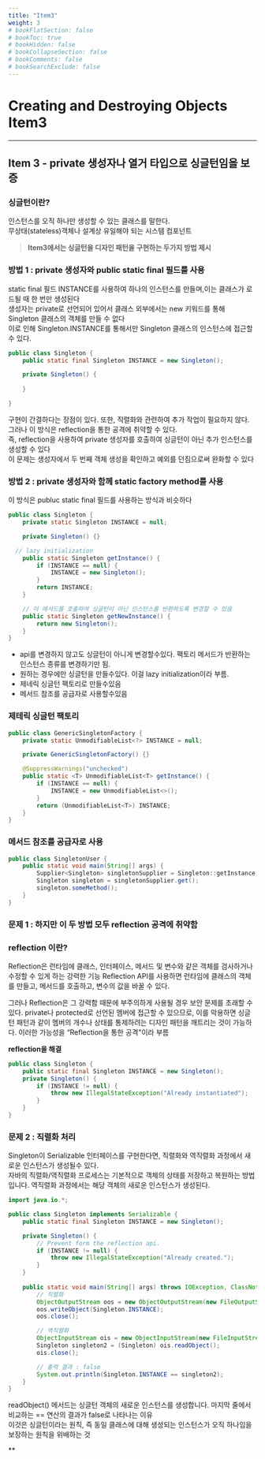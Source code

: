 ```yaml
---
title: "Item3"
weight: 3
# bookFlatSection: false
# bookToc: true
# bookHidden: false
# bookCollapseSection: false
# bookComments: false
# bookSearchExclude: false
---
```

# Creating and Destroying Objects Item3
* * *

## **Item 3 - private 생성자나 열거 타입으로 싱글턴임을 보증**

### **싱글턴이란?**
인스턴스를 오직 하나만 생성할 수 있는 클래스를 말한다.   
무상태(stateless)객체나 설계상 유일해야 되는 시스템 컴포넌트   

> **Item3에서는 싱글턴을 디자인 패턴을 구현하는 두가지 방법 제시**


### **방법 1 :  private 생성자와 public static final 필드를 사용**
static final 필드 INSTANCE를 사용하여 하나의 인스턴스를 만들며,이는 클래스가 로드될 때 한 번만 생성된다   
생성자는 private로 선언되어 있어서 클래스 외부에서는 new 키워드를 통해 Singleton 클래스의 객체를 만들 수 없다   
 이로 인해 Singleton.INSTANCE를 통해서만 Singleton 클래스의 인스턴스에 접근할 수 있다.
```java
public class Singleton {
    public static final Singleton INSTANCE = new Singleton();

    private Singleton() {
    
    }

}
```

구현이 간결하다는 장점이 있다. 또한, 직렬화와 관련하여 추가 작업이 필요하지 않다.        
그러나 이 방식은 reflection을 통한 공격에 취약할 수 있다.    
즉, reflection을 사용하여 private 생성자를 호출하여 싱글턴이 아닌 추가 인스턴스를 생성할 수 있다   
이 문제는 생성자에서 두 번째 객체 생성을 확인하고 예외를 던짐으로써 완화할 수 있다   



### **방법 2 : private 생성자와 함께 static factory method를 사용**

이 방식은 publuc static final 필드를 사용하는 방식과 비슷하다   
```java
public class Singleton {
    private static Singleton INSTANCE = null;

    private Singleton() {}

  // lazy initialization
    public static Singleton getInstance() {
        if (INSTANCE == null) {
            INSTANCE = new Singleton();
        }
        return INSTANCE;
    }

    // 이 메서드를 호출하여 싱글턴이 아닌 인스턴스를 반환하도록 변경할 수 있음
    public static Singleton getNewInstance() {
        return new Singleton();
    }
}
```
*  api를 변경하지 않고도 싱글턴이 아니게 변경할수있다. 팩토리 메서드가 반환하는 인스턴스 종류를 변경하기만 됨.
* 원하는 경우에만 싱글턴을 만들수있다. 이걸 lazy initialization이라 부름.
* 제네릭 싱글턴 팩토리로 만들수있음
* 메서드 참조를 공급자로 사용할수있음

### **제테릭 싱글턴 팩토리**
```java
public class GenericSingletonFactory {
    private static UnmodifiableList<?> INSTANCE = null;

    private GenericSingletonFactory() {}

    @SuppressWarnings("unchecked")
    public static <T> UnmodifiableList<T> getInstance() {
        if (INSTANCE == null) {
            INSTANCE = new UnmodifiableList<>();
        }
        return (UnmodifiableList<T>) INSTANCE;
    }
}
```
### **메서드 참조를 공급자로 사용** 
```java
public class SingletonUser {
    public static void main(String[] args) {
        Supplier<Singleton> singletonSupplier = Singleton::getInstance;
        Singleton singleton = singletonSupplier.get();
        singleton.someMethod();
    }
}
```

### **문제 1 : 하지만 이 두 방법 모두 reflection 공격에 취약함**   

### **reflection 이란?** 
Reflection은 런타임에 클래스, 인터페이스, 메서드 및 변수와 같은 객체를 검사하거나 수정할 수 있게 하는 강력한 기능
Reflection API를 사용하면 런타임에 클래스의 객체를 만들고, 메서드를 호출하고, 변수의 값을 바꿀 수 있다.

그러나 Reflection은 그 강력함 때문에 부주의하게 사용될 경우 보안 문제를 초래할 수 있다.
private나 protected로 선언된 멤버에 접근할 수 있으므로, 이를 악용하면 싱글턴 패턴과 같이 멤버의 개수나 상태를 통제하려는 디자인 패턴을 깨트리는 것이 가능하다.
이러한 가능성을 “Reflection을 통한 공격"이라 부름

**reflection을 해결**
```java
public class Singleton {
    public static final Singleton INSTANCE = new Singleton();
    private Singleton() {
        if (INSTANCE != null) {
            throw new IllegalStateException("Already instantiated");
        }
    }
}
```

### **문제 2 : 직렬화 처리**
Singleton이 Serializable 인터페이스를 구현한다면, 직렬화와 역직렬화 과정에서 새로운 인스턴스가 생성될수 있다.   
자바의 직렬화/역직렬화 프로세스는 기본적으로 객체의 상태를 저장하고 복원하는 방법입니다. 역직렬화 과정에서는
해당 객체의 새로운 인스턴스가 생성된다. 
```java
import java.io.*;

public class Singleton implements Serializable {
    public static final Singleton INSTANCE = new Singleton();

    private Singleton() {
        // Prevent form the reflection api.
        if (INSTANCE != null) {
            throw new IllegalStateException("Already created.");
        }
    }
    
    public static void main(String[] args) throws IOException, ClassNotFoundException {
        // 직렬화
        ObjectOutputStream oos = new ObjectOutputStream(new FileOutputStream("singleton.bin"));
        oos.writeObject(Singleton.INSTANCE);
        oos.close();

        // 역직렬화
        ObjectInputStream ois = new ObjectInputStream(new FileInputStream("singleton.bin"));
        Singleton singleton2 = (Singleton) ois.readObject();
        ois.close();

        // 출력 결과 : false
        System.out.println(Singleton.INSTANCE == singleton2);
    }
}
```
readObject() 메서드는 싱글턴 객체의 새로운 인스턴스를 생성합니다. 마지막 줄에서 비교하는 == 연산의 결과가 false로 나타나는 이유   
이것은 싱글턴이라는 원칙, 즉 동일 클래스에 대해 생성되는 인스턴스가 오직 하나임을 보장하는 원칙을 위배하는 것

** 

